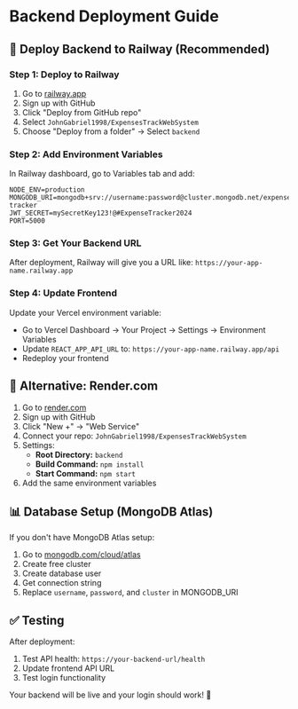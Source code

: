 # Backend Deployment Guide

## 🚀 Deploy Backend to Railway (Recommended)

### Step 1: Deploy to Railway
1. Go to [railway.app](https://railway.app)
2. Sign up with GitHub
3. Click "Deploy from GitHub repo"
4. Select `JohnGabriel1998/ExpensesTrackWebSystem`
5. Choose "Deploy from a folder" → Select `backend`

### Step 2: Add Environment Variables
In Railway dashboard, go to Variables tab and add:

```
NODE_ENV=production
MONGODB_URI=mongodb+srv://username:password@cluster.mongodb.net/expense-tracker
JWT_SECRET=mySecretKey123!@#ExpenseTracker2024
PORT=5000
```

### Step 3: Get Your Backend URL
After deployment, Railway will give you a URL like:
`https://your-app-name.railway.app`

### Step 4: Update Frontend
Update your Vercel environment variable:
- Go to Vercel Dashboard → Your Project → Settings → Environment Variables
- Update `REACT_APP_API_URL` to: `https://your-app-name.railway.app/api`
- Redeploy your frontend

## 🎯 Alternative: Render.com

1. Go to [render.com](https://render.com)
2. Sign up with GitHub
3. Click "New +" → "Web Service"
4. Connect your repo: `JohnGabriel1998/ExpensesTrackWebSystem`
5. Settings:
   - **Root Directory:** `backend`
   - **Build Command:** `npm install`
   - **Start Command:** `npm start`
6. Add the same environment variables

## 📊 Database Setup (MongoDB Atlas)

If you don't have MongoDB Atlas setup:

1. Go to [mongodb.com/cloud/atlas](https://mongodb.com/cloud/atlas)
2. Create free cluster
3. Create database user
4. Get connection string
5. Replace `username`, `password`, and `cluster` in MONGODB_URI

## ✅ Testing

After deployment:
1. Test API health: `https://your-backend-url/health`
2. Update frontend API URL
3. Test login functionality

Your backend will be live and your login should work! 🎉
